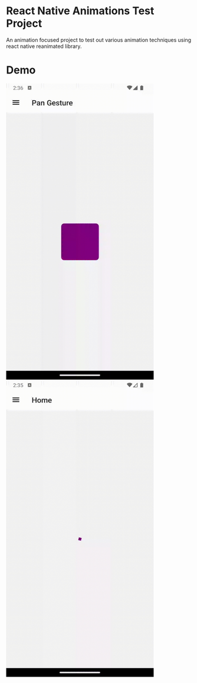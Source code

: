 # React Native Animations Test Project

An animation focused project to test out various animation techniques using react native reanimated library.

# Demo

<img src="https://raw.githubusercontent.com/ayonshafiul/react-native-animations/main/demo/demo2.gif" width="400" height="800" alt="Demo screenshot">

<img src="https://raw.githubusercontent.com/ayonshafiul/react-native-animations/main/demo/demo.gif" width="400" height="800" alt="Demo screenshot">

